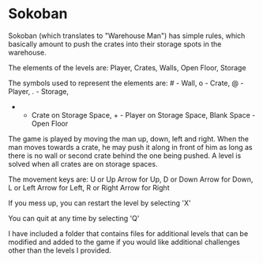# Sokoban

Sokoban (which translates to "Warehouse Man") has simple rules, which basically amount to push the crates into 
their storage spots in the warehouse. 

The elements of the levels are: Player, Crates, Walls, Open Floor, Storage
				       
The symbols used to represent the elements are: # - Wall, o - Crate, @ - Player, . - Storage, 
* - Crate on Storage Space, + - Player on Storage Space, Blank Space - Open Floor
									   
The game is played by moving the man up, down, left and right. When the man moves towards a crate, he may push it 
along in front of him as long as there is no wall or second crate behind the one being pushed. A level is solved 
when all crates are on storage spaces.

The movement keys are: U or Up Arrow for Up, D or Down Arrow for Down, L or Left Arrow for Left, R or Right Arrow for Right
					   
If you mess up, you can restart the level by selecting 'X'

You can quit at any time by selecting 'Q'

I have included a folder that contains files for additional levels that can be modified and added to the game if you
would like additional challenges other than the levels I provided.
